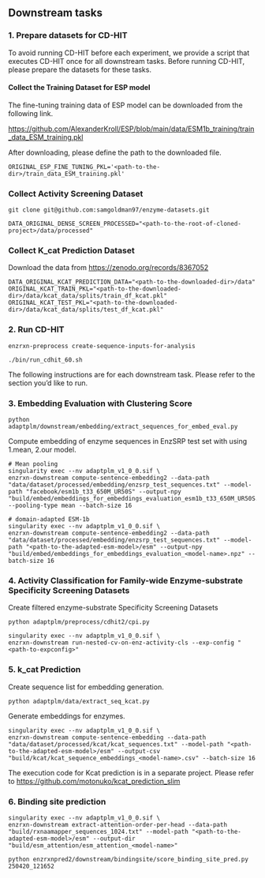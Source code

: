 ## Downstream tasks

### 1. Prepare datasets for CD-HIT

To avoid running CD-HIT before each experiment, we provide a script that executes CD-HIT once for all downstream tasks.
Before running CD-HIT, please prepare the datasets for these tasks.

#### Collect the Training Dataset for ESP model

The fine-tuning training data of ESP model can be downloaded from the following link.

https://github.com/AlexanderKroll/ESP/blob/main/data/ESM1b_training/train_data_ESM_training.pkl

After downloading, please define the path to the downloaded file.

```shell
ORIGINAL_ESP_FINE_TUNING_PKL='<path-to-the-dir>/train_data_ESM_training.pkl'
```

### Collect Activity Screening Dataset

```shell
git clone git@github.com:samgoldman97/enzyme-datasets.git
```

```shell
DATA_ORIGINAL_DENSE_SCREEN_PROCESSED="<path-to-the-root-of-cloned-project>/data/processed"
```

### Collect K_cat Prediction Dataset

Download the data from https://zenodo.org/records/8367052

```shell
DATA_ORIGINAL_KCAT_PREDICTION_DATA="<path-to-the-downloaded-dir>/data"
ORIGINAL_KCAT_TRAIN_PKL="<path-to-the-downloaded-dir>/data/kcat_data/splits/train_df_kcat.pkl"
ORIGINAL_KCAT_TEST_PKL="<path-to-the-downloaded-dir>/data/kcat_data/splits/test_df_kcat.pkl"
```

### 2. Run CD-HIT

```shell
enzrxn-preprocess create-sequence-inputs-for-analysis
```

```shell
./bin/run_cdhit_60.sh
```

The following instructions are for each downstream task. Please refer to the section you’d like to run.

### 3. Embedding Evaluation with Clustering Score

```shell
python adaptplm/downstream/embedding/extract_sequences_for_embed_eval.py
```

Compute embedding of enzyme sequences in EnzSRP test set with using 1.mean, 2.our model.

```shell
# Mean pooling
singularity exec --nv adaptplm_v1_0_0.sif \
enzrxn-downstream compute-sentence-embedding2 --data-path "data/dataset/processed/embedding/enzsrp_test_sequences.txt" --model-path "facebook/esm1b_t33_650M_UR50S" --output-npy "build/embed/embeddings_for_embeddings_evaluation_esm1b_t33_650M_UR50S.npz" --pooling-type mean --batch-size 16
```

```shell
# domain-adapted ESM-1b
singularity exec --nv adaptplm_v1_0_0.sif \
enzrxn-downstream compute-sentence-embedding2 --data-path "data/dataset/processed/embedding/enzsrp_test_sequences.txt" --model-path "<path-to-the-adapted-esm-model>/esm" --output-npy "build/embed/embeddings_for_embeddings_evaluation_<model-name>.npz" --batch-size 16
```

### 4. Activity Classification for Family-wide Enzyme-substrate Specificity Screening Datasets

Create filtered enzyme-substrate Specificity Screening Datasets

```shell
python adaptplm/preprocess/cdhit2/cpi.py
```


```shell
singularity exec --nv adaptplm_v1_0_0.sif \
enzrxn-downstream run-nested-cv-on-enz-activity-cls --exp-config "<path-to-expconfig>"
```

### 5. k_cat Prediction

Create sequence list for embedding generation.

```shell
python adaptplm/data/extract_seq_kcat.py
```

Generate embeddings for enzymes.

```shell
singularity exec --nv adaptplm_v1_0_0.sif \
enzrxn-downstream compute-sentence-embedding --data-path "data/dataset/processed/kcat/kcat_sequences.txt" --model-path "<path-to-the-adapted-esm-model>/esm" --output-csv "build/kcat/kcat_sequence_embeddings_<model-name>.csv" --batch-size 16
```

The execution code for Kcat prediction is in a separate project. Please refer to https://github.com/motonuko/kcat_prediction_slim

### 6. Binding site prediction

```shell
singularity exec --nv adaptplm_v1_0_0.sif \
enzrxn-downstream extract-attention-order-per-head --data-path "build/rxnaamapper_sequences_1024.txt" --model-path "<path-to-the-adapted-esm-model>/esm" --output-dir "build/esm_attention/esm_attention_<model-name>"
```

```shell
python enzrxnpred2/downstream/bindingsite/score_binding_site_pred.py 250420_121652
```
